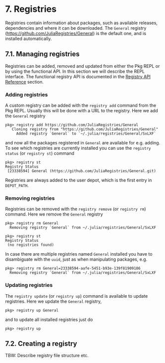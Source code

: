 # **7.** Registries

Registries contain information about packages, such as
available releases, dependencies and where it can be downloaded.
The `General` registry (https://github.com/JuliaRegistries/General)
is the default one, and is installed automatically.

## **7.1.** Managing registries

Registries can be added, removed and updated from either the Pkg REPL
or by using the functional API. In this section we will describe the
REPL interface. The functional registry API is documented in
the [Registry API Reference](@ref) section.

### Adding registries

A custom registry can be added with the `registry add` command
from the Pkg REPL. Usually this will be done with a URL to the
registry. Here we add the `General` registry

```
pkg> registry add https://github.com/JuliaRegistries/General
   Cloning registry from "https://github.com/JuliaRegistries/General"
     Added registry `General` to `~/.julia/registries/General/SxLXF`
```

and now all the packages registered in `General` are available for e.g. adding.
To see which registries are currently installed you can use the `registry status`
(or `registry st`) command

```
pkg> registry st
Registry Status
 [23338594] General (https://github.com/JuliaRegistries/General.git)
```

Registries are always added to the user depot, which is the first entry in `DEPOT_PATH`.

### Removing registries

Registries can be removed with the `registry remove` (or `registry rm`) command.
Here we remove the `General` registry

```
pkg> registry rm General
  Removing registry `General` from ~/.julia/registries/General/SxLXF

pkg> registry st
Registry Status
 (no registries found)
```

In case there are multiple registries named `General` installed you have to
disambiguate with the `uuid`, just as when manipulating packages, e.g.

```
pkg> registry rm General=23338594-aafe-5451-b93e-139f81909106
  Removing registry `General` from ~/.julia/registries/General/SxLXF
```

### Updating registries

The `registry update` (or `registry up`) command is available to update registries.
Here we update the `General` registry,

```
pkg> registry up General
```

and to update all installed registries just do

```
pkg> registry up
```


## **7.2.** Creating a registry

TBW: Describe registry file structure etc.
